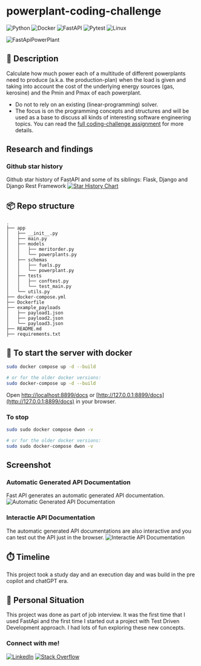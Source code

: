 # powerplant-coding-challenge
![Python](https://img.shields.io/badge/python-3670A0?style=for-the-badge&logo=python&logoColor=ffdd54)
![Docker](https://img.shields.io/badge/docker-%230db7ed.svg?style=for-the-badge&logo=docker&logoColor=white)
![FastAPI](https://img.shields.io/badge/FastAPI-005571?style=for-the-badge&logo=fastapi)
![Pytest](https://img.shields.io/badge/pytest-3670A0?style=for-the-badge&logo=pytest&logoColor=ffdd54)
![Linux](https://img.shields.io/badge/Linux-FCC624?style=for-the-badge&logo=linux&logoColor=black)

![FastApiPowerPlant](assets/fast_api_power_plant.jpeg)

## 🏢 Description
Calculate how much power each of a multitude of different powerplants need to produce (a.k.a. the production-plan) 
when the load is given and taking into account the cost of the underlying energy sources (gas, kerosine) and the 
Pmin and Pmax of each powerplant.
* Do not to rely on an existing (linear-programming) solver.
* The focus is on the programming concepts and structures and will be used as a base to discuss all kinds of 
interesting software engineering topics.
You can read the [full coding-challenge assignment](assets/coding-challenge.md) for more details.

## Research and findings
### Github star history
Github star history of FastAPI and some of its siblings: Flask, Django and Django Rest Framework
[![Star History Chart](https://api.star-history.com/svg?repos=tiangolo/fastapi,pallets/flask,django/django,encode/django-rest-framework&type=Date)](https://star-history.com/#tiangolo/fastapi&pallets/flask&django/django&encode/django-rest-framework&Date)


## 📦 Repo structure
```
.
├── app
│   ├── __init__.py
│   ├── main.py
│   ├── models
│   │   ├── meritorder.py
│   │   └── powerplants.py
│   ├── schemas
│   │   ├── fuels.py
│   │   └── powerplant.py
│   ├── tests
│   │   ├── conftest.py
│   │   └── test_main.py
│   └── utils.py
├── docker-compose.yml
├── Dockerfile
├── example_payloads
│   ├── payload1.json
│   ├── payload2.json
│   └── payload3.json
├── README.md
├── requirements.txt
```

## 🚀 To start the server with docker
```bash
sudo docker compose up -d --build

# or for the older docker versions:
sudo docker-compose up -d --build
```
Open [http://localhost:8899/docs](http://localhost:8899/docs) 
or [http://127.0.0.1:8899/docs](http://127.0.0.1:8899/docs) in your browser.
### To stop
```bash
sudo sudo docker compose dwon -v

# or for the older docker versions:
sudo sudo docker-compose dwon -v
```
## Screenshot
### Automatic Generated API Documentation
Fast API generates an automatic generated API documentation.
![Automatic Generated API Documentation](assets/screenshot.png)
### Interactie API Documentation
The automatic generated API documentations are also interactive and you can test out the API just in the browser.
![Interactie API Documentation](assets/screenshot2.png)
## ⏱️ Timeline
This project took a study day and an execution day and was build in the pre copilot and chatGPT era.

## 📌 Personal Situation
This project was done as part of job interview. It was the first time that I used FastApi and the first time I 
started out a project with Test Driven Development approach. I had lots of fun exploring these new concepts.

### Connect with me!
[![LinkedIn](https://img.shields.io/badge/linkedin-%230077B5.svg?style=for-the-badge&logo=linkedin&logoColor=white)](https://www.linkedin.com/in/gerrit-geeraerts-143488141)
[![Stack Overflow](https://img.shields.io/badge/-Stackoverflow-FE7A16?style=for-the-badge&logo=stack-overflow&logoColor=white)](https://stackoverflow.com/users/10213635/gerrit-geeraerts)
